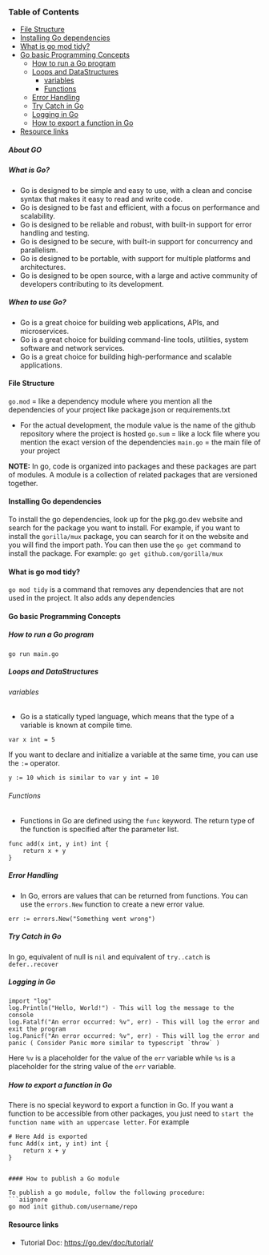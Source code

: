 ### Table of Contents

* [File Structure](#file-structure)
* [Installing Go dependencies](#installing-go-dependencies)
* [What is go mod tidy?](#what-is-go-mod-tidy)
* [Go basic Programming Concepts](#go-basic-programming-concepts)
  * [How to run a Go program](#how-to-run-a-go-program)
  * [Loops and DataStructures](#loops-and-datastructures)
    * [variables](#variables)
    * [Functions](#functions)
  * [Error Handling](#error-handling)
  * [Try Catch in Go](#try-catch-in-go)
  * [Logging in Go](#logging-in-go)
  * [How to export a function in Go](#how-to-export-a-function-in-go)
* [Resource links](#resource-links)

##### About GO

##### What is Go?

- Go is designed to be simple and easy to use, with a clean and concise syntax that makes it easy to read and write
  code.
- Go is designed to be fast and efficient, with a focus on performance and scalability.
- Go is designed to be reliable and robust, with built-in support for error handling and testing.
- Go is designed to be secure, with built-in support for concurrency and parallelism.
- Go is designed to be portable, with support for multiple platforms and architectures.
- Go is designed to be open source, with a large and active community of developers contributing to its development.

##### When to use Go?

- Go is a great choice for building web applications, APIs, and microservices.
- Go is a great choice for building command-line tools, utilities, system software and network services.
- Go is a great choice for building high-performance and scalable applications.

#### File Structure

`go.mod` = like a dependency module where you mention all the dependencies of your project like package.json or
requirements.txt

- For the actual development, the module value is the name of the github repository where the project is hosted
  `go.sum` = like a lock file where you mention the exact version of the dependencies
  `main.go` = the main file of your project

**NOTE:** In go, code is organized into packages and these packages are part of modules. A module is a collection of
related
packages that are versioned together.

#### Installing Go dependencies

To install the go dependencies, look up for the pkg.go.dev website and search for the package you want to install. For
example, if you want to install the `gorilla/mux` package, you can search for it on the website and you will find the
import path. You can then use the `go get` command to install the package. For example: `go get github.com/gorilla/mux`

#### What is go mod tidy?

`go mod tidy` is a command that removes any dependencies that are not used in the project. It also adds any dependencies

#### Go basic Programming Concepts

##### How to run a Go program

```aiignore
go run main.go
```

##### Loops and DataStructures

###### variables

- Go is a statically typed language, which means that the type of a variable is known at compile time.

```aiignore
var x int = 5
```

If you want to declare and initialize a variable at the same time, you can use the `:=` operator.

```aiignore
y := 10 which is similar to var y int = 10
```

###### Functions

- Functions in Go are defined using the `func` keyword. The return type of the function is specified after the parameter
  list.

```aiignore
func add(x int, y int) int {
    return x + y
}
```

##### Error Handling

- In Go, errors are values that can be returned from functions. You can use the `errors.New` function to create a new
  error value.

```aiignore
err := errors.New("Something went wrong")
```

##### Try Catch in Go

In go, equivalent of null is `nil` and equivalent of `try..catch` is `defer..recover`

##### Logging in Go

```aiignore
import "log"
log.Println("Hello, World!") - This will log the message to the console
log.Fatalf("An error occurred: %v", err) - This will log the error and exit the program
log.Panicf("An error occurred: %v", err) - This will log the error and panic ( Consider Panic more similar to typescript `throw` )
```

Here `%v` is a placeholder for the value of the `err` variable while `%s` is a placeholder for the string value of the
`err` variable.

##### How to export a function in Go

There is no special keyword to export a function in Go. If you want a function to be accessible from other packages, you
just need to `start the function name with an uppercase letter`. For example

```shell
# Here Add is exported
func Add(x int, y int) int { 
    return x + y
}
```

```aiignore

#### How to publish a Go module
 
To publish a go module, follow the following procedure:
```aiignore
go mod init github.com/username/repo
```

#### Resource links

- Tutorial Doc: https://go.dev/doc/tutorial/